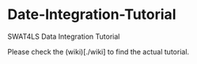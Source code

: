 # Date-Integration-Tutorial
SWAT4LS Data Integration Tutorial

Please check the (wiki)[./wiki] to find the actual tutorial.
